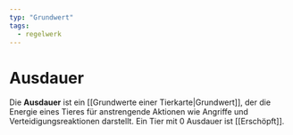 ```yaml
---
typ: "Grundwert"
tags:
  - regelwerk
---
```

# Ausdauer
Die **Ausdauer** ist ein [[Grundwerte einer Tierkarte|Grundwert]], der die Energie eines Tieres für anstrengende Aktionen wie Angriffe und Verteidigungsreaktionen darstellt. Ein Tier mit 0 Ausdauer ist [[Erschöpft]].